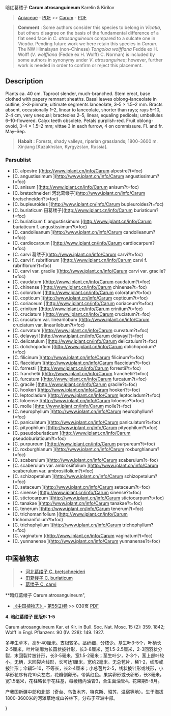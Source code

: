 暗红葛缕子 **Carum atrosanguineum** Karelin & Kirilov

> [Apiaceae](http://www.iplant.cn/info/Apiaceae?t=foc) - [PDF](http://www.iplant.cn/foc/pdf/Apiaceae.pdf) >> [Carum](http://www.iplant.cn/info/Carum?t=foc) - [PDF](http://www.iplant.cn/foc/pdf/Carum.pdf)

> **Comment** : 
> Some authors consider this species to belong in *Vicatia*, but others disagree on the basis of the fundamental difference of a flat seed face in *C*. *atrosanguineum* compared to a sulcate one in *Vicatia*. Pending future work we here retain this species in *Carum*. The NW Himalayan (non-Chinese) *Tongoloa* *wolffiana* Fedde ex H. Wolff (*V*. *wolffiana* (Fedde ex H. Wolff) C. Norman) is included by some authors in synonymy under *V*. *atrosanguinea*; however, further work is needed in order to confirm or reject this placement.

## Description

Plants ca. 40 cm. Taproot slender, much-branched. Stem erect, base clothed with papery remnant sheaths. Basal leaves oblong-lanceolate in outline, 2–3-pinnate; ultimate segments lanceolate, 3–5 × 1.5–2 mm. Bracts absent, occasionally 1–2, linear to lanceolate, shorter than rays; rays 5–10, 2–4 cm, very unequal; bracteoles 2–5, linear, equaling pedicels; umbellules 6–10-flowered. Calyx teeth obsolete. Petals purplish-red. Fruit oblong-ovoid, 3–4 × 1.5–2 mm; vittae 3 in each furrow, 4 on commissure. Fl. and fr. May–Sep.

> **Habait** : 
> Forests, shady valleys, riparian grasslands; 1800–3600 m. Xinjiang [Kazakhstan, Kyrgyzstan, Russia].


### Parsublist

* [C.  alpestre  ](http://www.iplant.cn/info/Carum alpestre?t=foc)
* [C.  angustissimum  ](http://www.iplant.cn/info/Carum angustissimum?t=foc)
* [C.  anisum  ](http://www.iplant.cn/info/Carum anisum?t=foc)
* [C.  bretschneideri  河北葛缕子](http://www.iplant.cn/info/Carum bretschneideri?t=foc)
* [C.  bupleuroides  ](http://www.iplant.cn/info/Carum bupleuroides?t=foc)
* [C.  buriaticum  田葛缕子](http://www.iplant.cn/info/Carum buriaticum?t=foc)
* [C.  buriaticum f. angustissimum  ](http://www.iplant.cn/info/Carum buriaticum f. angustissimum?t=foc)
* [C.  candolleanum  ](http://www.iplant.cn/info/Carum candolleanum?t=foc)
* [C.  cardiocarpum  ](http://www.iplant.cn/info/Carum cardiocarpum?t=foc)
* [C.  carvi  葛缕子](http://www.iplant.cn/info/Carum carvi?t=foc)
* [C.  carvi f. rubriflorum  ](http://www.iplant.cn/info/Carum carvi f. rubriflorum?t=foc)
* [C.  carvi var. gracile  ](http://www.iplant.cn/info/Carum carvi var. gracile?t=foc)
* [C.  caudatum  ](http://www.iplant.cn/info/Carum caudatum?t=foc)
* [C.  chinense  ](http://www.iplant.cn/info/Carum chinense?t=foc)
* [C.  coloratum  ](http://www.iplant.cn/info/Carum coloratum?t=foc)
* [C.  copticum  ](http://www.iplant.cn/info/Carum copticum?t=foc)
* [C.  coriaceum  ](http://www.iplant.cn/info/Carum coriaceum?t=foc)
* [C.  crinitum  ](http://www.iplant.cn/info/Carum crinitum?t=foc)
* [C.  cruciatum  ](http://www.iplant.cn/info/Carum cruciatum?t=foc)
* [C.  cruciatum var. linearilobum  ](http://www.iplant.cn/info/Carum cruciatum var. linearilobum?t=foc)
* [C.  curvatum  ](http://www.iplant.cn/info/Carum curvatum?t=foc)
* [C.  delavayi  ](http://www.iplant.cn/info/Carum delavayi?t=foc)
* [C.  delicatulum  ](http://www.iplant.cn/info/Carum delicatulum?t=foc)
* [C.  dolichopodum  ](http://www.iplant.cn/info/Carum dolichopodum?t=foc)
* [C.  filicinum  ](http://www.iplant.cn/info/Carum filicinum?t=foc)
* [C.  flaccidum  ](http://www.iplant.cn/info/Carum flaccidum?t=foc)
* [C.  forrestii  ](http://www.iplant.cn/info/Carum forrestii?t=foc)
* [C.  franchetii  ](http://www.iplant.cn/info/Carum franchetii?t=foc)
* [C.  furcatum  ](http://www.iplant.cn/info/Carum furcatum?t=foc)
* [C.  gracile  ](http://www.iplant.cn/info/Carum gracile?t=foc)
* [C.  hookeri  ](http://www.iplant.cn/info/Carum hookeri?t=foc)
* [C.  leptocladum  ](http://www.iplant.cn/info/Carum leptocladum?t=foc)
* [C.  loloense  ](http://www.iplant.cn/info/Carum loloense?t=foc)
* [C.  molle  ](http://www.iplant.cn/info/Carum molle?t=foc)
* [C.  neurophyllum  ](http://www.iplant.cn/info/Carum neurophyllum?t=foc)
* [C.  paniculatum  ](http://www.iplant.cn/info/Carum paniculatum?t=foc)
* [C.  pityophilum  ](http://www.iplant.cn/info/Carum pityophilum?t=foc)
* [C.  pseudoburiaticum  ](http://www.iplant.cn/info/Carum pseudoburiaticum?t=foc)
* [C.  purpureum  ](http://www.iplant.cn/info/Carum purpureum?t=foc)
* [C.  roxburghianum  ](http://www.iplant.cn/info/Carum roxburghianum?t=foc)
* [C.  scaberulum  ](http://www.iplant.cn/info/Carum scaberulum?t=foc)
* [C.  scaberulum var. ambrosiifolium  ](http://www.iplant.cn/info/Carum scaberulum var. ambrosiifolium?t=foc)
* [C.  schizopetalum  ](http://www.iplant.cn/info/Carum schizopetalum?t=foc)
* [C.  setaceum  ](http://www.iplant.cn/info/Carum setaceum?t=foc)
* [C.  sinense  ](http://www.iplant.cn/info/Carum sinense?t=foc)
* [C.  stictocarpum  ](http://www.iplant.cn/info/Carum stictocarpum?t=foc)
* [C.  tanakae  ](http://www.iplant.cn/info/Carum tanakae?t=foc)
* [C.  tenerum  ](http://www.iplant.cn/info/Carum tenerum?t=foc)
* [C.  trichomanifolium  ](http://www.iplant.cn/info/Carum trichomanifolium?t=foc)
* [C.  trichophyllum  ](http://www.iplant.cn/info/Carum trichophyllum?t=foc)
* [C.  vaginatum  ](http://www.iplant.cn/info/Carum vaginatum?t=foc)
* [C.  yunnanense  ](http://www.iplant.cn/info/Carum yunnanense?t=foc)

## 中国植物志

> * [河北葛缕子  C.  bretschneideri](Carum-bretschneideri-河北葛缕子.md)
> * [田葛缕子  C.  buriaticum](Carum-buriaticum-田葛缕子.md)
> * [葛缕子  C.  carvi](Carum-carvi-葛缕子.md)

**暗红葛缕子 Carum atrosanguineum",


* [《中国植物志》](http://www.iplant.cn/frps)- [第55(2)卷](http://www.iplant.cn/frps/vol/55(2)) >> 030页 [PDF](http://www.iplant.cn/frps/pdf/55(2)/030.pdf)

**4. 暗红葛缕子 图版9: 1-5**

Carum atrosanguineum Kar. et Kir. in Bull. Soc. Nat. Mosc. 15 (2): 359. 1842; Wolff in Engl. Pflanzenr. 90 (IV. 228): 149. 1927.

多年生草本，高5-40厘米。支根较多。茎纤细，分枝少。基生叶3-5个，叶柄长2-5厘米，叶片轮廓为长圆状披针形，长3-8厘米，宽1.5-2.5厘米，2-3回羽状分裂，末回裂片披针形，长3-5毫米，宽1.5-2毫米；茎生叶少，2-3个，茎上部叶较小，无柄，末回裂片线形，长可达1厘米，宽约2毫米。无总苞片，稀1-2，线形或披针形；伞辐5-10，不等长，长2-4厘米；小总苞片2-5，线状披针形或线形，小伞形花序有花10朵左右，花瓣倒卵形，带紫红色。果实卵形或长卵形，长3毫米，宽1.5毫米，花柱略长于花柱基，每棱槽内油管3，合生面油管4。花果期5-8月。

产我国新疆中部和北部（奇台、乌鲁木齐、特克斯、昭苏、温宿等地）。生于海拔1800-3600米的河滩草地或山谷林下。分布于亚洲中部。


}